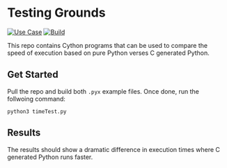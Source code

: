 # Testing Grounds

[![Use Case](https://img.shields.io/badge/UseCase-testing-informational.svg)](https://github.com/abesuden/sandbox/Cython)
[![Build](https://img.shields.io/badge/Build-Passing-brightgreen.svg)](https://github.com/abesuden/sandbox/Cython)

This repo contains Cython programs that can be used to compare the speed of execution based on pure Python verses C generated Python.

## Get Started

Pull the repo and build both `.pyx` example files. Once done, run the follwoing command:

```
python3 timeTest.py
```

## Results

The results should show a dramatic difference in execution times where C generated Python runs faster.
